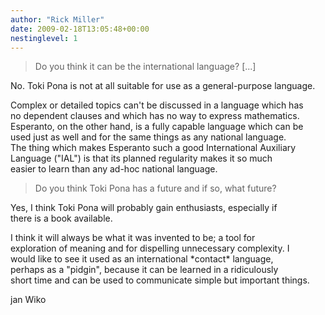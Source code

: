 ```yaml
---
author: "Rick Miller"
date: 2009-02-18T13:05:48+00:00
nestinglevel: 1
---
```

> Do you think it can be the international language? \[...\]  
> 

No. Toki Pona is not at all suitable for use as a general-purpose language.  
  
Complex or detailed topics can't be discussed in a language which has  
no dependent clauses and which has no way to express mathematics.  
Esperanto, on the other hand, is a fully capable language which can be  
used just as well and for the same things as any national language.  
The thing which makes Esperanto such a good International Auxiliary  
Language ("IAL") is that its planned regularity makes it so much  
easier to learn than any ad-hoc national language.  

> Do you think Toki Pona has a future and if so, what future?  
> 

Yes, I think Toki Pona will probably gain enthusiasts, especially if  
there is a book available.  
  
I think it will always be what it was invented to be; a tool for  
exploration of meaning and for dispelling unnecessary complexity. I  
would like to see it used as an international \*contact\* language,  
perhaps as a "pidgin", because it can be learned in a ridiculously  
short time and can be used to communicate simple but important things.  
  
jan Wiko